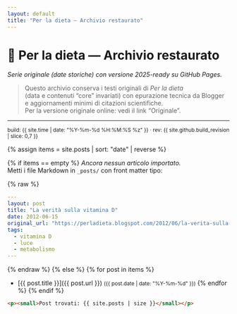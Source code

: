 ```yaml
---
layout: default
title: "Per la dieta — Archivio restaurato"
---
```


# 🥗 Per la dieta — Archivio restaurato

_Serie originale (date storiche) con versione 2025-ready su GitHub Pages._

> Questo archivio conserva i testi originali di *Per la dieta*  
> (data e contenuti “core” invariati) con epurazione tecnica da Blogger  
> e aggiornamenti minimi di citazioni scientifiche.  
> Per la versione originale online: vedi il link “Originale”.

---

<p><small>build: {{ site.time | date: "%Y-%m-%d %H:%M:%S %z" }} · rev: {{ site.github.build_revision | slice: 0,7 }}</small></p>

{% assign items = site.posts | sort: "date" | reverse %}

{% if items == empty %}
_Ancora nessun articolo importato._  
Metti i file Markdown in `_posts/` con front matter tipo:

{% raw %}
```yaml
---
layout: post
title: "La verità sulla vitamina D"
date: 2012-06-15
original_url: "https://perladieta.blogspot.com/2012/06/la-verita-sulla-vitamina-d.html"
tags:
  - vitamina D
  - luce
  - metabolismo
---
```
{% endraw %}
{% else %}
{% for post in items %}
- [{{ post.title }}]({{ post.url }}) <small>({{ post.date | date: "%Y-%m-%d" }})</small>
{% endfor %}
{% endif %}

```html
<p><small>Post trovati: {{ site.posts | size }}</small></p>
```
